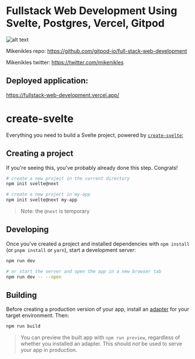 # Fullstack Web Development Using Svelte, Postgres, Vercel, Gitpod
![alt text](https://user-images.githubusercontent.com/788827/145879564-e7dc42d6-3055-492b-95d7-902e9a5fad96.png)

Mikenikles repo: https://github.com/gitpod-io/full-stack-web-development

Mikenikles twitter: https://twitter.com/mikenikles

## Deployed application:
https://fullstack-web-development.vercel.app/

# create-svelte

Everything you need to build a Svelte project, powered by [`create-svelte`](https://github.com/sveltejs/kit/tree/master/packages/create-svelte);

## Creating a project

If you're seeing this, you've probably already done this step. Congrats!

```bash
# create a new project in the current directory
npm init svelte@next

# create a new project in my-app
npm init svelte@next my-app
```

> Note: the `@next` is temporary

## Developing

Once you've created a project and installed dependencies with `npm install` (or `pnpm install` or `yarn`), start a development server:

```bash
npm run dev

# or start the server and open the app in a new browser tab
npm run dev -- --open
```

## Building

Before creating a production version of your app, install an [adapter](https://kit.svelte.dev/docs#adapters) for your target environment. Then:

```bash
npm run build
```

> You can preview the built app with `npm run preview`, regardless of whether you installed an adapter. This should _not_ be used to serve your app in production.

